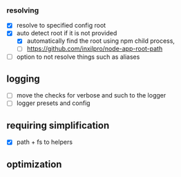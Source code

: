 
### resolving
- [x] resolve to specified config root
- [x] auto detect root if it is not provided
  - [x] automatically find the root using npm child process,
  - [ ] https://github.com/inxilpro/node-app-root-path
- [ ] option to not resolve things such as aliases

## logging
- [ ] move the checks for verbose and such to the logger
- [ ] logger presets and config

## requiring simplification
- [x] path + fs to helpers

## optimization

